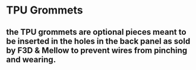 # TPU Grommets

## the TPU grommets are optional pieces meant to be inserted in the holes in the back panel as sold by F3D & Mellow to prevent wires from pinching and wearing.
